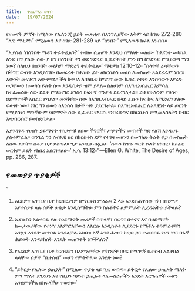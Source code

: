 ```yaml
---
title:  ተጨማሪ ሀሳብ
date:   19/07/2024
---
```




የዘመናት ምኞት ከሚለው የኤለን ጂ ኋይት መጽሐፍ በእንግሊዘኛው እትም ላይ ከገጽ 272-280 “ሌዊ ማቴዎስ” የሚለውን እና ከገጽ 281-289 ላይ “ሰንበት” የሚለውን ክፍል አንብቡ።

“ኢየሱስ ‘በሰንበት ማዳን ተፈቅዷልን?’ ተብሎ ሲጠየቅ እንዲህ በማለት መለሰ፡- ‘ከእናንተ መካከል አንድ በግ ያለው ሰው ያ በግ በሰንበት ቀን ወደ ጉድጓድ ቢወድቅበት ያንን በግ ከጉድጓድ የማያወጣ ማን ነው? ስለዚህ በሰንበት መልካም ማድረግ ተፈቅዷል።’ ማቴዎስ 12:10–12። “ሰላዮቹ ራሳቸውን በችግር ውስጥ እንዳያስገቡ በመፍራት በሕዝቡ ፊት ለክርስቶስ መልስ ለመስጠት አልደፈሩም ነበር። እውነት መናገሩን አውቀዋል። ችላ ከተባለ ለባለቤቱ ከሚገጥመው ኪሳራ የተነሳ እንስሳውን እየረዱ ወጋቸውን ከመጣስ ይልቅ ሰው እንዲሰቃይ ዝም ይላሉ። ስለሆነም በእግዚአብሔር አምሳል ከተፈጠረው ሰው ይልቅ የማይናገር እንስሳ ከፍተኛ ጥንቃቄ ይደረግለታል። ይህ የሁሉንም የሀሰት ኃይማኖቶች አሰራር ያሳያል። መነሻቸው ሰው ከእግዚአብሔር በላይ ራሱን ከፍ ከፍ ለማድረግ ያለው ፍላጎት ነው፤ ነገር ግን ሰውን ከእንስሳ በታች ዝቅ ያደርጉታል። በእግዚአብሔር ሉአላዊነት ላይ ጦርነት የሚያስነሳ ማንኛውም ኃይማኖት ሰው ሲፈጠር የእርሱ የነበረውንና በክርስቶስ የሚመለስለትን ክብር አጭበርብሮ ይወስድበታል።

እያንዳንዱ የሀሰት ኃይማኖት ተከታዮቹ ለሰው ችግሮች፣ ሥቃዮችና መብቶች ግድ የለሽ እንዲሆኑ ያስተምራል። ወንጌል ግን ሰብአዊ ዘር በክርስቶስ ደም የተገዛ መሆኑን በመግለጽ ትልቅ ዋጋ በመስጠት ለሰው እጦትና ሰቆቃ ቦታ ይሰጣል። ጌታ እንዲህ ብሏል፡- ‘ሰውን ከጥሩ ወርቅ ይልቅ የከበረ፣ ከኦፊር ወርቅም ይልቅ የከበረ አደርገዋለሁ።’ ኢሳ. 13:12።”—Ellen G. White, The Desire of Ages, pp. 286, 287.  



## የመወያያ ጥያቄዎች


`
1. እርስዎና አጥቢያ ቤተ ክርስቲያንዎ በማርቆስ ምዕራፍ 2 ላይ እንደተጠቀሰው ሽባ በዝምታ እየተሰቃዩ ላሉ ሰዎች ሀዘኔታ እንዲሰማችሁ ምን ስልቶችና ልምምዶች ሊረዱአችሁ ይችላሉ?

2. ኢየሱስን አልቀበል ያሉ የኃይማኖት መሪዎች በጥላቻ፣ በወግ፣ በቀኖና እና በኃይማኖት ከመታወራቸው የተነሣ አእምሮአቸውን ለእርሱ እንዲከፍቱ ሊያደርጉ የሚችሉ ተዓምራቶቹን እንኳን እንዴት መቀበል እንዳልቻሉ አስቡ። እኛ እንደ ሕዝብ ከዚህ ጋር ተመሳሳይ የሆነ ነገር በእኛ ሕይወት እንዳይከሰት እንዴት መጠንቀቅ እንችላለን?

3. የእርስዎ አጥቢያ ቤተ ክርስቲያን በእምነታቸው ምክንያት በዘር የሚገናኝ ቤተሰብ አልቀበል ላላቸው ሰዎች “ቤተሰብ” መሆን የምትችለው እንዴት ነው?

4. “ይቅርታ የሌለው ኃጢአት” በሚለው ጥያቄ ላይ ጊዜ ውሰዱ። ይቅርታ የሌለው ኃጢአት ማለት ምን ማለት እንደሆነ እና የዚህን ዓይነት ኃጢአት ላለመስራታችን እንዴት እርግጠኞች መሆን እንደምንችል በክፍላችሁ ተወያዩ።`